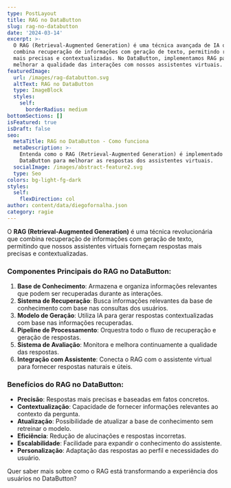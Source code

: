 ```yaml
---
type: PostLayout
title: RAG no DataButton
slug: rag-no-databutton
date: '2024-03-14'
excerpt: >-
  O RAG (Retrieval-Augmented Generation) é uma técnica avançada de IA que
  combina recuperação de informações com geração de texto, permitindo respostas
  mais precisas e contextualizadas. No DataButton, implementamos RAG para
  melhorar a qualidade das interações com nossos assistentes virtuais.
featuredImage:
  url: /images/rag-databutton.svg
  altText: RAG no DataButton
  type: ImageBlock
  styles:
    self:
      borderRadius: medium
bottomSections: []
isFeatured: true
isDraft: false
seo:
  metaTitle: RAG no DataButton - Como funciona
  metaDescription: >-
    Entenda como o RAG (Retrieval-Augmented Generation) é implementado no
    DataButton para melhorar as respostas dos assistentes virtuais.
  socialImage: /images/abstract-feature2.svg
  type: Seo
colors: bg-light-fg-dark
styles:
  self:
    flexDirection: col
author: content/data/diegofornalha.json
category: ragie
---
```


O **RAG (Retrieval-Augmented Generation)** é uma técnica revolucionária que combina recuperação de informações com geração de texto, permitindo que nossos assistentes virtuais forneçam respostas mais precisas e contextualizadas.

### Componentes Principais do RAG no DataButton:

1. **Base de Conhecimento**: Armazena e organiza informações relevantes que podem ser recuperadas durante as interações.
2. **Sistema de Recuperação**: Busca informações relevantes da base de conhecimento com base nas consultas dos usuários.
3. **Modelo de Geração**: Utiliza IA para gerar respostas contextualizadas com base nas informações recuperadas.
4. **Pipeline de Processamento**: Orquestra todo o fluxo de recuperação e geração de respostas.
5. **Sistema de Avaliação**: Monitora e melhora continuamente a qualidade das respostas.
6. **Integração com Assistente**: Conecta o RAG com o assistente virtual para fornecer respostas naturais e úteis.

### Benefícios do RAG no DataButton:

- **Precisão**: Respostas mais precisas e baseadas em fatos concretos.
- **Contextualização**: Capacidade de fornecer informações relevantes ao contexto da pergunta.
- **Atualização**: Possibilidade de atualizar a base de conhecimento sem retreinar o modelo.
- **Eficiência**: Redução de alucinações e respostas incorretas.
- **Escalabilidade**: Facilidade para expandir o conhecimento do assistente.
- **Personalização**: Adaptação das respostas ao perfil e necessidades do usuário.

Quer saber mais sobre como o RAG está transformando a experiência dos usuários no DataButton?
